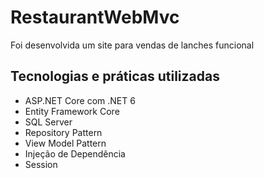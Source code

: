 # RestaurantWebMvc

Foi desenvolvida um site para vendas de lanches funcional

## Tecnologias e práticas utilizadas
- ASP.NET Core com .NET 6
- Entity Framework Core
- SQL Server 
- Repository Pattern
- View Model Pattern
- Injeção de Dependência
- Session
